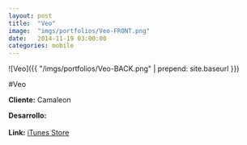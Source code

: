 ```yaml
---
layout:	post
title:	"Veo"
image:	"imgs/portfolios/Veo-FRONT.png"
date:   2014-11-19 03:00:00
categories: mobile
---
```

![Veo]({{ "/imgs/portfolios/Veo-BACK.png" | prepend: site.baseurl }})

#Veo

**Cliente:** Camaleon

**Desarrollo:** 
<br><br>
**Link:**
<a class="link" href="https://itunes.apple.com/us/app/eye-candy-ra/id921900689?mt=8" target="blank"> iTunes Store</a>
